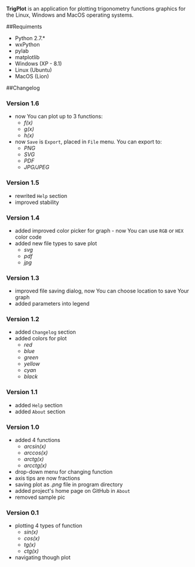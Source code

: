 **TrigPlot** is an application for plotting trigonometry functions graphics for the Linux, Windows and MacOS operating systems.


##Requiments
* Python 2.7.*
* wxPython
* pylab
* matplotlib
* Windows (XP - 8.1)
* Linux (Ubuntu)
* MacOS (Lion)


##Changelog
### Version 1.6
* now You can plot up to 3 functions:
    - *f(x)*
    - *g(x)*
    - *h(x)*
* now `Save` is `Export`, placed in `File` menu. You can export to:
    - *PNG*
    - *SVG*
    - *PDF*
    - *JPG/JPEG*

### Version 1.5
* rewrited `Help` section
* improved stability

### Version 1.4
* added improved color picker for graph - now You can use `RGB` or `HEX` color code
* added new file types to save plot
    - *svg*
    - *pdf*
    - *jpg*

### Version 1.3
* improved file saving dialog, now You can choose location to save Your graph
* added parameters into legend

### Version 1.2
* added `Changelog` section
* added colors for plot
    - *red*
    - *blue*
    - *green*
    - *yellow*
    - *cyan*
    - *black*

### Version 1.1
* added `Help` section
* added `About` section

### Version 1.0
* added 4 functions
    - *arcsin(x)*
    - *arccos(x)*
    - *arctg(x)*
    - *arcctg(x)*
* drop-down menu for changing function
* axis tips are now fractions
* saving plot as *.png* file in program directory
* added project's home page on GitHub in `About`
* removed sample pic

### Version 0.1
* plotting 4 types of function
    - *sin(x)*
    - *cos(x)*
    - *tg(x)*
    - *ctg(x)*
* navigating though plot


